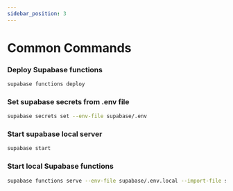 ```yaml
---
sidebar_position: 3
---
```

# Common Commands

### Deploy Supabase functions

```bash
supabase functions deploy
```

### Set supabase secrets from .env file

```bash
supabase secrets set --env-file supabase/.env
```

### Start supabase local server

```bash
supabase start
```

### Start local Supabase functions

```bash
supabase functions serve --env-file supabase/.env.local --import-file supabase/functions/deno.json
```
